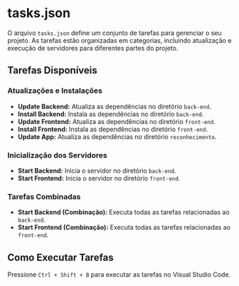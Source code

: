 # tasks.json

O arquivo `tasks.json` define um conjunto de tarefas para gerenciar o seu projeto. As tarefas estão organizadas em categorias, incluindo atualização e execução de servidores para diferentes partes do projeto.

## Tarefas Disponíveis

### Atualizações e Instalações

- **Update Backend:** Atualiza as dependências no diretório `back-end`.
- **Install Backend:** Instala as dependências no diretório `back-end`.
- **Update Frontend:** Atualiza as dependências no diretório `front-end`.
- **Install Frontend:** Instala as dependências no diretório `front-end`.
- **Update App:** Atualiza as dependências no diretório `reconhecimento`.

### Inicialização dos Servidores

- **Start Backend:** Inicia o servidor no diretório `back-end`.
- **Start Frontend:** Inicia o servidor no diretório `front-end`.

### Tarefas Combinadas

- **Start Backend (Combinação):** Executa todas as tarefas relacionadas ao `back-end`.
- **Start Frontend (Combinação):** Executa todas as tarefas relacionadas ao `front-end`.

## Como Executar Tarefas

Pressione `Ctrl + Shift + B` para executar as tarefas no Visual Studio Code.
